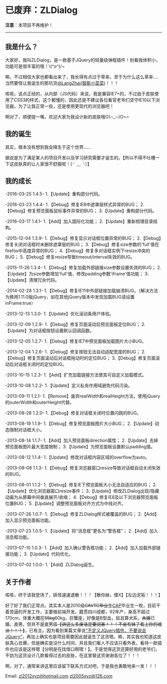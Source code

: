 # 已废弃：ZLDialog
**注意**：本项目不再维护！

---

## 我是什么？
大家好，我叫ZLDialog，是一款基于JQuery的轻量级弹框插件！别看我体积小，功能可是很丰富的哦！\\(^o^)/~

嘛，不过相信大家也都看出来了，我长得有点过于草率，至于为什么这么草率....当然要怪让我诞生的那坑货[@LangZhai(智能小菜菜)](https://github.com/LangZhai "LangZhai(智能小菜菜)")！！！

咳咳，说点正经的，从内部（JS代码）来说，我是兼容IE7+的，不过由于皮肤使用了CSS3的样式，这个都懂的，因此还是不建议各位看官老爷们坚守IE10以下浏览器，为了让我正常一些，还是使用更现代的浏览器吧！

啊对了，顺便提一嘴，欢迎大家为我设计新的皮肤哦O(∩_∩)O~~
## 我的诞生
其实，根本没有想到我会降生于这个世界......

据说是为了满足某人的项目开发以及学习研究需要才诞生的。【所以不得不吐槽一下这皮肤真的让人家很不舒服呢！(╯﹏╰）】
## 我的成长
-2016-03-25    1.4.5-
  1.【Update】重构部分代码。

-2016-03-23    1.4.4-
  1.【Debug】修复IE8中遮罩层样式异常的BUG；
  2.【Debug】修复预览面板鼠标事件异常的BUG；
  3.【Update】重构部分代码。

-2016-03-17    1.4.1-
  1.【Add】加入国际化功能；
  2.【Update】重新梳理目录结构。

-2015-12-04    1.3.9-
  1.【Debug】修复显示对话框位置异常的BUG；
  2.【Debug】修复关闭对话框时未删除遮罩层的BUG；
  3.【Debug】修复size参数的'full'值在firefox中高度异常的BUG；
  4.【Debug】修复多对话框实例下resize冲突的BUG；
  5.【Debug】修复resize导致timeout/interval失效的BUG。

-2015-11-26    1.3.4-
  1.【Debug】修复加载外部链接size参数设置失效的BUG；
  2.【Update】为size参数增加'full'值，修改padding参数'iframe'值功能；
  3.【Update】清理冗余代码。

-2014-02-28    1.3.1-
  1.【Debug】修复IE11中外部链接加载崩溃BUG。（解决方法为换用1.11.0版jQuery，如在其他jQuery版本中发现加载BUG请设置inFrame:true）

-2013-12-13    1.3.0-
  1.【Update】优化滚动条用户体验。

-2013-12-09    1.2.9-
  1.【Debug】修复页面滚动后预览面板定位BUG；
  2.【Update】为对话框按钮设置默认回调函数。

-2013-12-05    1.2.7-
  1.【Debug】修复IE7中预览面板加载图片大小BUG。

-2013-12-04    1.2.6-
  1.【Debug】修复按钮无法自动适配宽度的BUG；
  2.【Debug】修复页面滚动后对话框拖动时的定位BUG；
  3.【Debug】修复页面滚动后对话框关闭时的定位BUG。

-2013-10-15    1.2.3-
  1.【Add】扩充加载链接方法使其可自定义加载模式。

-2013-10-08    1.2.2-
  1.【Update】定义私有作用域避免代码污染。

-2013-09-11    1.2.1-
  1.【Remove】废弃realWidth和realHeight方法，使用jQuery的outerWidth和outerHeight代替。

-2013-08-28    1.2.0-
  1.【Debug】修复对话框关闭时位置闪跳的BUG。

-2013-08-19    1.1.9-
  1.【Debug】修复预览面板图片大小BUG；
  2.【Update】动态限制对话框大小。 

-2013-08-14    1.1.7-
  1.【Add】加入预览面板direction属性；
  2.【Update】去掉预览面板图片最大宽度限制；
  3.【Update】为预览面板设置默认padding值。

-2013-08-12    1.1.4-
  1.【Update】修改对话框内容区域的overflow为auto。

-2013-08-08    1.1.3-
  1.【Debug】修复浏览器窗口resize导致对话框自动关闭失效的BUG。 

-2013-08-01    1.1.2-
  1.【Debug】修复IE下预览面板大小无法自适应的BUG；
  2.【Update】优化浏览器窗口resize事件；
  3.【Update】修改ZLDialog出现/隐藏动画为从屏幕中间垂直展开/收缩；
  4.【Debug】修复IE8及以下浏览器预览面板位置BUG；
  5.【Update】调整预览面板对齐方式为中线对齐。

-2013-07-26    1.0.7-
  1.【Debug】修复ZLDialog样式被覆盖的BUG；
  2.【Add】加入显示预览面板功能。

-2013-07-23    1.0.5-
  1.【Update】将“消息框”更名为“警告框”；
  2.【Add】加入消息框功能。

-2013-07-10    1.0.3-
  1.【Add】加入确认警告框功能；
  2.【Add】加入加载外部链接功能；
  3.【Update】代码优化。

-2013-07-02    1.0.0-
  1.【Add】ZLDialog诞生。
## 关于作者
咳咳，终于该我登场了，妖怪速速退散！！！【散你妹，傻X】【左边泥垢！！！】

好了好了我们正常点。其实本人是2010级~~CAVTC毕业生~~<a href="http://www.cap.edu.cn/" target="_blank">CAP</a>毕业生一枚，目前干着苦逼的开发工作，主要做前端开发。籍贯四川成都，92年产，身高不超过170cm，体重大概在~~55kg~~60kg，巨蟹座，好像是B型血，姑且算犬系，~~未婚~~已婚，直男，但并不是直男癌<del>【讲这么多废话是要闹甚！！！不会有妹子看上你的魂淡！！！】</del>，已有主。因为看到某篇文章说<a href="https://www.cnblogs.com/xcj26/p/3345556.html" target="_blank">“不定义JQuery插件，不要说会JQuery”</a>，再加上确实也是项目需要因此就诞生了这货嗯。嘛，其实我也知道这皮肤真心丑爆，但是确实是没什么时间，并且我们看人不应该只看外表，看待一款插件也应该是这样嗯【分明是在找借口啊喂！】。于是觉得这货还算好用的老爷们，不妨为这货设计几款看得过去的皮肤，在这里替这货谢谢各位了！！！ 

啊，对了，通常来讲这里应该留下联系方式对吧，于是我也勇敢地来一发！！！

Email:
<zl2012xyz@hotmail.com>
<zl2005xyz@126.com>
